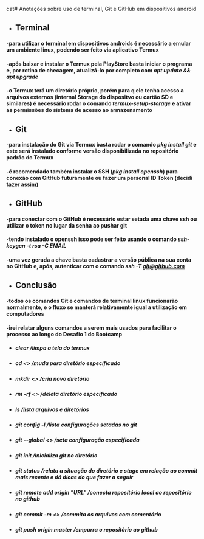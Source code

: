 cat# Anotações sobre uso de terminal, Git e GitHub em dispositivos android
 - ## Terminal
####  -para utilizar o terminal em dispositivos androids é necessário a emular um ambiente linux, podendo ser feito via aplicativo Termux
####  -após baixar e instalar o Termux pela PlayStore basta iniciar o programa e, por rotina de checagem, atualizá-lo por completo com *apt update && apt upgrade*
####  -o Termux terá um diretório próprio, porém para q ele tenha acesso a arquivos externos (internal Storage do dispositvo ou cartão SD e similares) é necessário rodar o comando *termux-setup-storage* e ativar as permissões do sistema de acesso ao armazenamento
 - ## Git
####  -para instalação do Git via Termux basta rodar o comando *pkg install git* e este será instalado conforme versão disponibilizada no repositório padrão do Termux
####  -é recomendado também instalar o SSH (*pkg install openssh*) para conexão com GitHub futuramente ou fazer um personal ID Token (decidi fazer assim)
 - ## GitHub
####  -para conectar com o GitHub é necessário estar setada uma chave ssh ou utilizar o token no lugar da senha ao pushar git
####  -tendo instalado o openssh isso pode ser feito usando o comando *ssh-keygen -t rsa -C EMAIL*
####  -uma vez gerada a chave basta cadastrar a versão pública na sua conta no GitHub e, após, autenticar com o comando *ssh -T git@github.com*
 - ## Conclusão
####  -todos os comandos Git e comandos de terminal linux funcionarão normalmente, e o fluxo se manterá relativamente igual a utilização em computadores
####  -irei relatar alguns comandos a serem mais usados para facilitar o processo ao longo do Desafio 1 do Bootcamp
 - ##### *clear*                         /limpa a tela do termux
 - ##### *cd <>*                         /muda para diretório especificado
 - ##### *mkdir <>*                      /cria novo diretório
 - ##### *rm -rf <>*                     /deleta diretório especificado
 - ##### *ls*                            /lista arquivos e diretórios
 - ##### *git config -l*                 /lista configurações setadas no git
 - ##### *git --global <>*               /seta configuração especificada
 - ##### *git init*                      /inicializa git no diretório
 - ##### *git status*                    /relata a situação do diretório e stage em relação ao commit mais recente e dá dicas do que fazer a seguir
 - ##### *git remote add origin "URL"*   /conecta repositório local ao repositório no github
 - ##### *git commit -m <>*              /commita os arquivos com comentário
 - ##### *git push origin master*        /empurra o repositório ao github